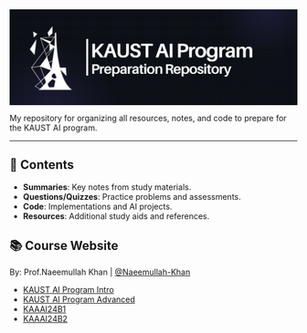 <img src="resources/KAUST (Email Header).png" alt="KAUST Logo" align="center">


My repository for organizing all resources, notes, and code to prepare for the KAUST AI program.

---

## 📂 Contents
- **Summaries**: Key notes from study materials.  
- **Questions/Quizzes**: Practice problems and assessments.  
- **Code**: Implementations and AI projects.  
- **Resources**: Additional study aids and references.

## 📚 Course Website 
By: Prof.Naeemullah Khan | [@Naeemullah-Khan](https://github.com/Naeemullah-Khan) 
- [KAUST AI Program Intro](https://naeemullah-khan.github.io/IAI23/index.html)
- [KAUST AI Program Advanced](https://naeemullah-khan.github.io/AAI23/index.html)
- [KAAAI24B1](https://naeemullah-khan.github.io/KAAAI24B1/index.html)
- [KAAAI24B2](https://naeemullah-khan.github.io/KAAAI24B2/index.html)
